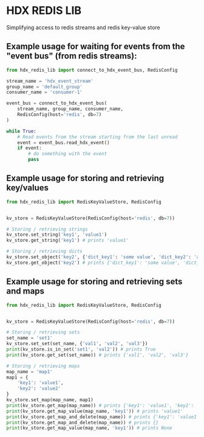 HDX REDIS LIB
=============

Simplifying access to redis streams and redis key-value store

Example usage for waiting for events from the "event bus" (from redis streams):
-------------------------------------------------------------------------------

```python
from hdx_redis_lib import connect_to_hdx_event_bus, RedisConfig

stream_name = 'hdx_event_stream'
group_name = 'default_group'
consumer_name = 'consumer-1' 

event_bus = connect_to_hdx_event_bus(
    stream_name, group_name, consumer_name,
    RedisConfig(host='redis', db=7)
)

while True:
    # Read events from the stream starting from the last unread
    event = event_bus.read_hdx_event()
    if event:
        # do something with the event
        pass
```

Example usage for storing and retrieving key/values
---------------------------------------------------

```python
from hdx_redis_lib import RedisKeyValueStore, RedisConfig


kv_store = RedisKeyValueStore(RedisConfig(host='redis', db=7))

# Storing / retrieving strings
kv_store.set_string('key1', 'value1')
kv_store.get_string('key1') # prints 'value1'

# Storing / retrieving dicts
kv_store.set_object('key2', {'dict_key1': 'some value', 'dict_key2': 'another_value'})
kv_store.get_object('key2') # prints {'dict_key1': 'some value', 'dict_key2': 'another_value'}
```

Example usage for storing and retrieving sets and maps
------------------------------------------------------

```python
from hdx_redis_lib import RedisKeyValueStore, RedisConfig


kv_store = RedisKeyValueStore(RedisConfig(host='redis', db=7))

# Storing / retrieving sets
set_name = 'set1'
kv_store.set_set(set_name, {'val1', 'val2', 'val3'})
print(kv_store.is_in_set('set1', 'val2')) # prints True
print(kv_store.get_set(set_name)) # prints {'val1', 'val2', 'val3'}

# Storing / retrieving maps
map_name = 'map1'
map1 = {
    'key1': 'value1',
    'key2': 'value2'
}
kv_store.set_map(map_name, map1)
print(kv_store.get_map(map_name)) # prints {'key1': 'value1', 'key2': 'value2'}
print(kv_store.get_map_value(map_name, 'key1')) # prints 'value1'
print(kv_store.get_map_and_delete(map_name)) # prints {'key1': 'value1', 'key2': 'value2'}
print(kv_store.get_map_and_delete(map_name)) # prints {}
print(kv_store.get_map_value(map_name, 'key1')) # prints None
```